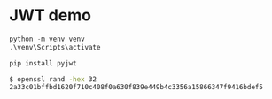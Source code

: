 # JWT demo

```powershell
python -m venv venv
.\venv\Scripts\activate

pip install pyjwt

```

```bash
$ openssl rand -hex 32
2a33c01bffbd1620f710c408f0a630f839e449b4c3356a15866347f9416bdef5
```